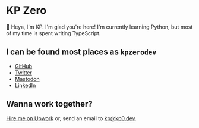 # KP Zero

👋 Heya, I'm KP. I'm glad you're here! I'm currently learning Python, but most of my time is spent writing TypeScript.

## I can be found most places as `kpzerodev`

*   [GitHub](https://github.com/kpzerodev)
*   [Twitter](https://twitter.com/kpzerodev)
*   [Mastodon](https://mastodon.social/@kpzerodev)
*   [LinkedIn](https://www.linkedin.com/in/kpzerodev/)

## Wanna work together?

[Hire me on Upwork](https://www.upwork.com/freelancers/~016325a1e595bfe265?mp_source=share) or, send an email to [kp@kp0.dev](mailto:kp@kp0.dev).